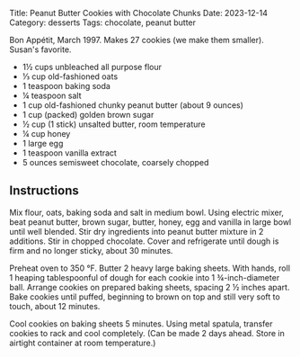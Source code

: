 Title: Peanut Butter Cookies with Chocolate Chunks
Date: 2023-12-14
Category: desserts
Tags: chocolate, peanut butter

Bon Appétit, March 1997. Makes 27 cookies (we make them smaller). Susan's favorite.

* 1½ cups unbleached all purpose flour  
* ⅓ cup old-fashioned oats  
* 1 teaspoon baking soda  
* ¼ teaspoon salt  
* 1 cup old-fashioned chunky peanut butter (about 9 ounces)  
* 1 cup (packed) golden brown sugar  
* ½ cup (1 stick) unsalted butter, room temperature  
* ¼ cup honey  
* 1 large egg  
* 1 teaspoon vanilla extract  
* 5 ounces semisweet chocolate, coarsely chopped  

## Instructions

Mix flour, oats, baking soda and salt in medium bowl. Using electric mixer,
beat peanut butter, brown sugar, butter, honey, egg and vanilla in large bowl
until well blended. Stir dry ingredients into peanut butter mixture in 2
additions. Stir in chopped chocolate. Cover and refrigerate until dough is firm
and no longer sticky, about 30 minutes.

Preheat oven to 350 °F. Butter 2 heavy large baking sheets. With hands, roll 1
heaping tablespoonful of dough for each cookie into 1 ¾-inch-diameter ball.
Arrange cookies on prepared baking sheets, spacing 2 ½ inches apart. Bake
cookies until puffed, beginning to brown on top and still very soft to touch,
about 12 minutes.

Cool cookies on baking sheets 5 minutes. Using metal spatula, transfer cookies
to rack and cool completely. (Can be made 2 days ahead. Store in airtight
container at room temperature.)